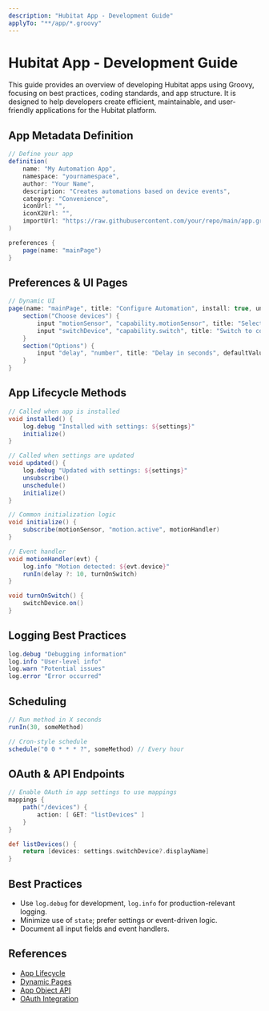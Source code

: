 ```yaml
---
description: "Hubitat App - Development Guide"
applyTo: "**/app/*.groovy"
---
```


# Hubitat App - Development Guide

This guide provides an overview of developing Hubitat apps using Groovy, focusing on best practices, coding standards, and app structure. It is designed to help developers create efficient, maintainable, and user-friendly applications for the Hubitat platform.

## App Metadata Definition

```groovy
// Define your app
definition(
    name: "My Automation App",
    namespace: "yournamespace",
    author: "Your Name",
    description: "Creates automations based on device events",
    category: "Convenience",
    iconUrl: "",
    iconX2Url: "",
    importUrl: "https://raw.githubusercontent.com/your/repo/main/app.groovy"
)

preferences {
    page(name: "mainPage")
}
```

## Preferences & UI Pages

```groovy
// Dynamic UI
page(name: "mainPage", title: "Configure Automation", install: true, uninstall: true) {
    section("Choose devices") {
        input "motionSensor", "capability.motionSensor", title: "Select motion sensor", multiple: false, required: true
        input "switchDevice", "capability.switch", title: "Switch to control", multiple: false, required: true
    }
    section("Options") {
        input "delay", "number", title: "Delay in seconds", defaultValue: 10
    }
}
```

## App Lifecycle Methods

```groovy
// Called when app is installed
void installed() {
    log.debug "Installed with settings: ${settings}"
    initialize()
}

// Called when settings are updated
void updated() {
    log.debug "Updated with settings: ${settings}"
    unsubscribe()
    unschedule()
    initialize()
}

// Common initialization logic
void initialize() {
    subscribe(motionSensor, "motion.active", motionHandler)
}

// Event handler
void motionHandler(evt) {
    log.info "Motion detected: ${evt.device}"
    runIn(delay ?: 10, turnOnSwitch)
}

void turnOnSwitch() {
    switchDevice.on()
}
```

## Logging Best Practices

```groovy
log.debug "Debugging information"
log.info "User-level info"
log.warn "Potential issues"
log.error "Error occurred"
```

## Scheduling

```groovy
// Run method in X seconds
runIn(30, someMethod)

// Cron-style schedule
schedule("0 0 * * * ?", someMethod) // Every hour
```

## OAuth & API Endpoints

```groovy
// Enable OAuth in app settings to use mappings
mappings {
    path("/devices") {
        action: [ GET: "listDevices" ]
    }
}

def listDevices() {
    return [devices: settings.switchDevice?.displayName]
}
```

## Best Practices

- Use `log.debug` for development, `log.info` for production-relevant logging.
- Minimize use of `state`; prefer settings or event-driven logic.
- Document all input fields and event handlers.

## References

- [App Lifecycle](https://docs2.hubitat.com/en/developer/app/lifecycle)
- [Dynamic Pages](https://docs2.hubitat.com/en/developer/app/preferences)
- [App Object API](https://docs2.hubitat.com/en/developer/app/app-object)
- [OAuth Integration](https://docs2.hubitat.com/en/developer/app/oauth)
